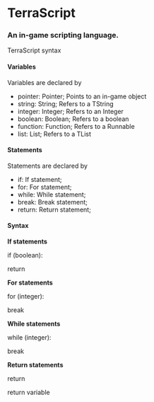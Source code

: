 # TerraScript

### An in-game scripting language.

TerraScript syntax

#### Variables

Variables are declared by

- pointer: Pointer; Points to an in-game object
- string: String; Refers to a TString
- integer: Integer; Refers to an Integer
- boolean: Boolean; Refers to a boolean
- function: Function; Refers to a Runnable
- list: List; Refers to a TList

#### Statements

Statements are declared by

- if: If statement;
- for: For statement;
- while: While statement;
- break: Break statement;
- return: Return statement;

#### Syntax

**If statements**

if (boolean):

return

**For statements**

for (integer):

break

**While statements**

while (integer):

break

**Return statements**

return

return variable